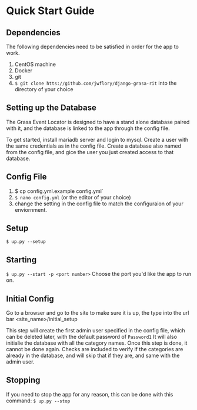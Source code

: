 # Quick Start Guide

## Dependencies
The following dependencies need to be satisfied in order for the app to work.
1. CentOS machine
2. Docker
2. git
3. `$ git clone htts://github.com/jwflory/django-grasa-rit` into the directory of your choice
## Setting up the Database
The Grasa Event Locator is designed to have a stand alone database paired with it, and the database is linked to the app through the config file.

To get started, install mariadb server and login to mysql.  Create a user with the same credentials as in the config file.  Create a database also named from the config file, and gice the user you just created access to that database.

## Config File
1.  $ cp config.yml.example config.yml`
2. `$ nano config.yml` (or the editor of your choice)
3. change the setting in the config file to match the configuraion of your enviornment.
## Setup
`$ up.py --setup` 

## Starting
`$ up.py --start -p <port number>` Choose the port you'd like the app to run on.

## Initial Config
Go to a browser and go to the site to make sure it is up, the type into the url bar <site_name>/initial_setup

This step will create the first admin user specified in the config file, which can be deleted later, with the default password of `Password1`
It will also initialie the database with all the category names.  Once this step is done, it cannot be done again.  Checks are included to verify if the categories are already in the database, and will skip that if they are, and same with the admin user.

## Stopping
If you need to stop the app for any reason, this can be done with this command:
`$ up.py --stop`
